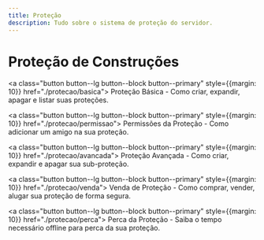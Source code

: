 ```yaml
---
title: Proteção
description: Tudo sobre o sistema de proteção do servidor.
---
```


# Proteção de Construções

<a class="button button--lg button--block button--primary" style={{margin: 10}} href="./protecao/basica">
Proteção Básica - Como criar, expandir, apagar e listar suas proteções.</a>

<a class="button button--lg button--block button--primary" style={{margin: 10}} href="./protecao/permissao">
Permissões da Proteção - Como adicionar um amigo na sua proteção.</a>

<a class="button button--lg button--block button--primary" style={{margin: 10}} href="./protecao/avancada">
Proteção Avançada - Como criar, expandir e apagar sua sub-proteção.</a>

<a class="button button--lg button--block button--primary" style={{margin: 10}} href="./protecao/venda">
Venda de Proteção - Como comprar, vender, alugar sua proteção de forma segura.</a>

<a class="button button--lg button--block button--primary" style={{margin: 10}} href="./protecao/perca">
Perca da Proteção - Saiba o tempo necessário offline para perca da sua proteção.</a>